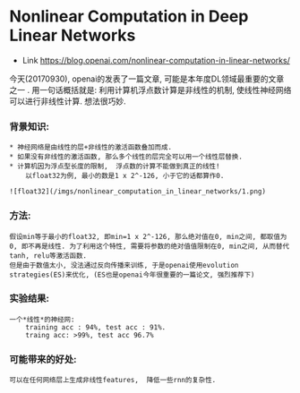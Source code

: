 # Nonlinear Computation in Deep Linear Networks
* Link https://blog.openai.com/nonlinear-computation-in-linear-networks/


今天(20170930), openai的发表了一篇文章, 可能是本年度DL领域最重要的文章之一 .  用一句话概括就是: 利用计算机浮点数计算是非线性的机制,  使线性神经网络可以进行非线性计算. 想法很巧妙.

### 背景知识:
    * 神经网络是由线性的层+非线性的激活函数叠加而成.
    * 如果没有非线性的激活函数, 那么多个线性的层完全可以用一个线性层替换.
    * 计算机因为浮点型长度的限制,  浮点数的计算不能做到真正的线性!
        以float32为例, 最小的数是1 x 2^-126, 小于它的话都算作0.

    ![float32](/imgs/nonlinear_computation_in_linear_networks/1.png)
    

### 方法:
    假设min等于最小的float32, 即min=1 x 2^-126, 那么绝对值在0, min之间, 都取值为0, 即不再是线性. 为了利用这个特性, 需要将参数的绝对值值限制在0, min之间, 从而替代tanh, relu等激活函数. 
    但是由于数值太小, 没法通过反向传播来训练, 于是openai使用evolution strategies(ES)来优化, (ES也是openai今年很重要的一篇论文, 强烈推荐下)

### 实验结果:
    一个*线性*的神经网:
        training acc : 94%, test acc : 91%.
        traing acc: >99%, test acc 96.7%

### 可能带来的好处:
    可以在任何网络层上生成非线性features,  降低一些rnn的复杂性.
